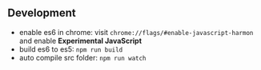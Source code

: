 ## Development

* enable es6 in chrome: visit `chrome://flags/#enable-javascript-harmon` and enable **Experimental JavaScript**
* build es6 to es5: `npm run build`
* auto compile src folder: `npm run watch`